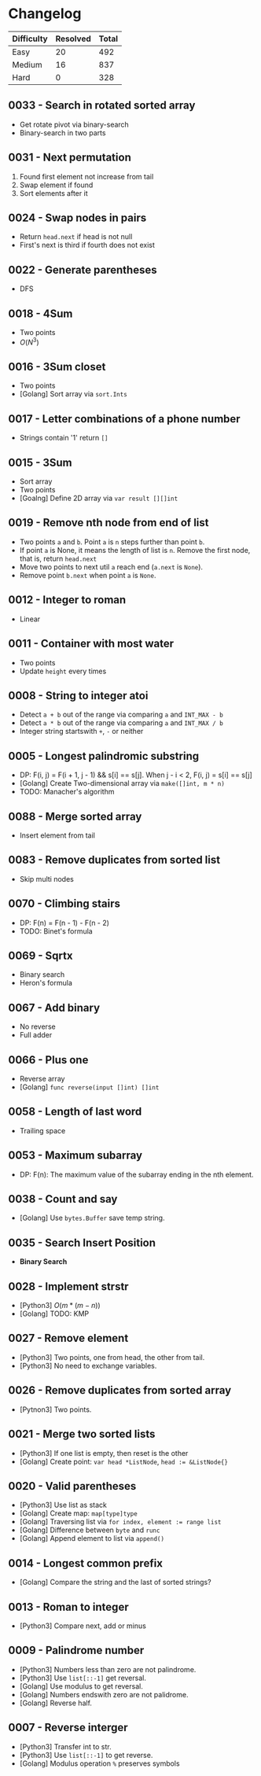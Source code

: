 # Changelog

| Difficulty | Resolved | Total |
| :--------- | :------- | :---- |
| Easy       | 20       | 492   |
| Medium     | 16       | 837   |
| Hard       | 0        | 328   |

## 0033 - Search in rotated sorted array

- Get rotate pivot via binary-search
- Binary-search in two parts

## 0031 - Next permutation

1. Found first element not increase from tail
2. Swap element if found
3. Sort elements after it

## 0024 -  Swap nodes in pairs

- Return `head.next` if head is not null
- First's next is third if fourth does not exist

## 0022 - Generate parentheses

- DFS

## 0018 - 4Sum

- Two points
- $O(N^3)$

## 0016 - 3Sum closet

- Two points
- [Golang] Sort array via `sort.Ints`

## 0017 - Letter combinations of a phone number

- Strings contain '1' return `[]`

## 0015 - 3Sum

- Sort array
- Two points
- [Goalng] Define 2D array via `var result [][]int`

## 0019 - Remove nth node from end of list

- Two points `a` and `b`. Point `a` is `n` steps further than point `b`.
- If point `a` is None, it means the length of list is `n`. Remove the first node, that is, return `head.next`
- Move two points to next util `a` reach end (`a.next` is `None`).
- Remove point `b.next` when point `a` is `None`.

## 0012 - Integer to roman

- Linear

## 0011 - Container with most water

- Two points
- Update `height` every times

## 0008 - String to integer atoi

- Detect `a + b` out of the range via comparing `a` and `INT_MAX - b`
- Detect `a * b` out of the range via comparing `a` and `INT_MAX / b`
- Integer string startswith `+`, `-` or neither

## 0005 - Longest palindromic substring

- DP: F(i, j) = F(i + 1, j - 1) && s[i] == s[j]. When j - i < 2, F(i, j) = s[i] == s[j]
- [Golang] Create Two-dimensional array via `make([]int, m * n)`
- TODO: Manacher's algorithm

## 0088 - Merge sorted array

- Insert element from tail

## 0083 - Remove duplicates from sorted list

- Skip multi nodes

## 0070 - Climbing stairs

- DP: F(n) = F(n - 1) - F(n - 2)
- TODO: Binet's formula

## 0069 - Sqrtx

- Binary search
- Heron's formula

## 0067 - Add binary

- No reverse
- Full adder

## 0066 - Plus one

- Reverse array
- [Golang] `func reverse(input []int) []int`

## 0058 - Length of last word

- Trailing space

## 0053 - Maximum subarray

- DP: F(n): The maximum value of the subarray ending in the nth element.

## 0038 - Count and say

- [Golang] Use `bytes.Buffer` save temp string.

## 0035 - Search Insert Position

- **Binary Search**

## 0028 - Implement strstr

- [Python3] $O(m * (m - n))$
- [Golang] TODO: KMP

## 0027 - Remove element

- [Python3] Two points, one from head, the other from tail.
- [Python3] No need to exchange variables.

## 0026 - Remove duplicates from sorted array

- [Pytnon3] Two points.

## 0021 - Merge two sorted lists

- [Python3] If one list is empty, then reset is the other
- [Golang] Create point: `var head *ListNode`, `head := &ListNode{}`

## 0020 - Valid parentheses

- [Python3] Use list as stack
- [Golang] Create map: `map[type]type`
- [Golang] Traversing list via `for index, element := range list`
- [Golang] Difference between `byte` and `runc`
- [Golang] Append element to list via `append()`

## 0014 - Longest common prefix

- [Golang] Compare the string and the last of sorted strings?

## 0013 - Roman to integer

- [Python3] Compare next, add or minus

## 0009 - Palindrome number

- [Python3] Numbers less than zero are not palindrome.
- [Python3] Use `list[::-1]` get reversal.
- [Golang] Use modulus to get reversal.
- [Golang] Numbers endswith zero are not palidrome.
- [Golang] Reverse half.

## 0007 - Reverse interger

- [Python3] Transfer int to str.
- [Python3] Use `list[::-1]` to get reverse.
- [Golang] Modulus operation `%` preserves symbols
